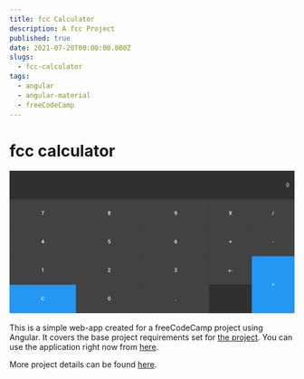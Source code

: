 ```yaml
---
title: fcc Calculator
description: A fcc Project
published: true
date: 2021-07-20T00:00:00.000Z
slugs:
  - fcc-calculator
tags:
  - angular
  - angular-material
  - freeCodeCamp
---
```


# fcc calculator

![Fcc Calculator](assets/static/fcc-calculator.png)

This is a simple web-app created for a freeCodeCamp project using Angular. It covers the base project requirements set for [the project](https://www.freecodecamp.org/learn/front-end-libraries/front-end-libraries-projects/build-a-javascript-calculator). You can use the application right now from [here](https://bradtaniguchi.github.io/fcc-calculator).

More project details can be found [here](https://github.com/bradtaniguchi/fcc-calculator).
